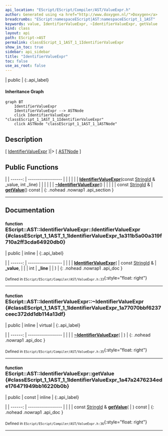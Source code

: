 ```yaml
---
api_location: "EScript/EScript/Compiler/AST/ValueExpr.h"
author: Generated using <a href="http://www.doxygen.nl/">Doxygen</a>
breadcrumbs: "EScript:namespaceEScript|AST:namespaceEScript_1_1AST"
keywords: value, IdentifierValueExpr, ~IdentifierValueExpr, getValue
kind: class
layout: api
path: EScript->AST
permalink: classEScript_1_1AST_1_1IdentifierValueExpr
show_in_toc: true
sidebar: api_sidebar
title: "IdentifierValueExpr"
toc: false
use_as_root: false
---
```


| public |
{:.api_label}

#### Inheritance Graph

```mermaid
graph BT
	IdentifierValueExpr
	IdentifierValueExpr --> ASTNode
	click IdentifierValueExpr "classEScript_1_1AST_1_1IdentifierValueExpr"
	click ASTNode "classEScript_1_1AST_1_1ASTNode"
```

## Description

[ [IdentifierValueExpr](classEScript_1_1AST_1_1IdentifierValueExpr) ]|> [ [ASTNode](classEScript_1_1AST_1_1ASTNode) ]



## Public Functions

|
| ------: | ----------------- |
|  | |
|  | **[IdentifierValueExpr](#classEScript_1_1AST_1_1IdentifierValueExpr_1a311b5a00a319f710a2ff3cda64920db0)**(const [StringId](classEScript_1_1StringId) & _value, int _line) |
|  | |
|  | **[~IdentifierValueExpr](#classEScript_1_1AST_1_1IdentifierValueExpr_1a77070bbf6237ceec372dd1db114a13df)**() |
|  | |
| const [StringId](classEScript_1_1StringId) & | **[getValue](#classEScript_1_1AST_1_1IdentifierValueExpr_1a47a2476234ede176471949bb16220b0b)**() const |
{: .nohead .nowrap1 .api_section }


-------------------------------------------------------------------

## Documentation

### <small>function</small><br/> EScript::AST::IdentifierValueExpr::IdentifierValueExpr {#classEScript_1_1AST_1_1IdentifierValueExpr_1a311b5a00a319f710a2ff3cda64920db0}

| public | inline |
{:.api_label}

|
| ------: | ----------------- |
|  |
|  **[IdentifierValueExpr](#classEScript_1_1AST_1_1IdentifierValueExpr_1a311b5a00a319f710a2ff3cda64920db0)**( | const [StringId](classEScript_1_1StringId) & | **_value**, |
| | int | **_line** |
|   ) |
{: .nohead .nowrap1 .api_doc }





<sub>Defined in `EScript/EScript/Compiler/AST/ValueExpr.h:33`</sub>{:style="float: right"}

-------------------------------------------------------------------

### <small>function</small><br/> EScript::AST::IdentifierValueExpr::~IdentifierValueExpr {#classEScript_1_1AST_1_1IdentifierValueExpr_1a77070bbf6237ceec372dd1db114a13df}

| public | inline | virtual |
{:.api_label}

|
| ------: | ----------------- |
|  |
|  **[~IdentifierValueExpr](#classEScript_1_1AST_1_1IdentifierValueExpr_1a77070bbf6237ceec372dd1db114a13df)**( |  ) |
{: .nohead .nowrap1 .api_doc }





<sub>Defined in `EScript/EScript/Compiler/AST/ValueExpr.h:35`</sub>{:style="float: right"}

-------------------------------------------------------------------

### <small>function</small><br/> EScript::AST::IdentifierValueExpr::getValue {#classEScript_1_1AST_1_1IdentifierValueExpr_1a47a2476234ede176471949bb16220b0b}

| public | const | inline |
{:.api_label}

|
| ------: | ----------------- |
|  |
| const [StringId](classEScript_1_1StringId) & **[getValue](#classEScript_1_1AST_1_1IdentifierValueExpr_1a47a2476234ede176471949bb16220b0b)**( |  ) const |
{: .nohead .nowrap1 .api_doc }





<sub>Defined in `EScript/EScript/Compiler/AST/ValueExpr.h:36`</sub>{:style="float: right"}

-------------------------------------------------------------------

